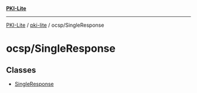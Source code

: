 [**PKI-Lite**](../../../README.md)

---

[PKI-Lite](../../../README.md) / [pki-lite](../../README.md) / ocsp/SingleResponse

# ocsp/SingleResponse

## Classes

- [SingleResponse](classes/SingleResponse.md)
